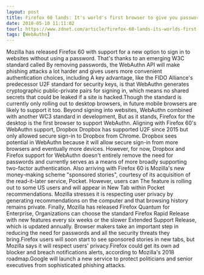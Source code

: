 ```yaml
---
layout: post
title: Firefox 60 lands: It's world's first browser to give you password-free logins, says Mozilla
date: 2018-05-10 11:11:02
tourl: https://www.zdnet.com/article/firefox-60-lands-its-worlds-first-browser-to-give-you-password-free-logins-says-mozilla/
tags: [WebAuthn]
---
```

Mozilla has released Firefox 60 with support for a new option to sign in to websites without using a password. That's thanks to an emerging W3C standard called By removing passwords, the WebAuthn API will make phishing attacks a lot harder and gives users more convenient authentication choices, including A key advantage, like the FIDO Alliance's predecessor U2F standard for security keys, is that WebAuthn generates cryptographic public-private pairs for signing in, which means no shared secrets that could be leaked if a site is hacked.Though the standard is currently only rolling out to desktop browsers, in future mobile browsers are likely to support it too. Beyond signing into websites, WebAuthn combined with another WC3 standard in development, But as it stands, Firefox for the desktop is the first browser to support WebAuthn. Aligning with Firefox 60's WebAuthn support, Dropbox Dropbox has supported U2F since 2015 but only allowed secure sign-in to Dropbox from Chrome. Dropbox sees potential in WebAuthn because it will allow secure sign-in from more browsers and eventually more devices. However, for now, Dropbox and Firefox support for WebAuthn doesn't entirely remove the need for passwords and currently serves as a means of more broadly supporting two-factor authentication. Also arriving with Firefox 60 is Mozilla's new money-making scheme "sponsored stories", courtesy of its acquisition of the read-it-later service, Pocket. However, users can The feature is rolling out to some US users and will appear in New Tab within Pocket recommendations. Mozilla stresses it is respecting user privacy by generating recommendations on the computer and that browsing history remains private. Finally, Mozilla has released Firefox Quantum for Enterprise, Organizations can choose the standard Firefox Rapid Release with new features every six weeks or the slower Extended Support Release, which is updated annually. Browser makers take an important step in reducing the need for passwords and all the security threats they bring.Firefox users will soon start to see sponsored stories in new tabs, but Mozilla says it will respect users' privacy.Firefox could get its own ad blocker and breach notifications alerts, according to Mozilla's 2018 roadmap.Google will launch a new service to protect politicians and senior executives from sophisticated phishing attacks.